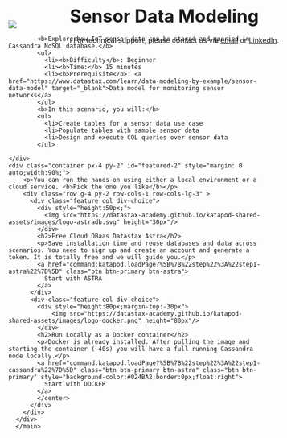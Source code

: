 <div class="top">
  <img src="https://datastax-academy.github.io/katapod-shared-assets/images/ds-academy-logo.svg" />
  <span style="position:absolute;top:20px;left:350px;font-size:2.5em"><b>Sensor Data Modeling</b></span>
  <span style="position:absolute;top:80px;left:350px;font-size:1em">ℹ️ For technical support, please contact us via <a href="mailto:aleksandr.volochnev@datastax.com">email</a> or <a href="https://dtsx.io/aleks">LinkedIn</a>.</span> 
</div>

<main>
    <div class="container px-4 py-2">

            <b>Explore how IoT sensor data can be stored and queried in Cassandra NoSQL database.</b>
            <ul>
              <li><b>Difficulty</b>: Beginner
              <li><b>Time:</b> 15 minutes
              <li><b>Prerequisite</b>: <a href="https://www.datastax.com/learn/data-modeling-by-example/sensor-data-model" target="_blank">Data model for monitoring sensor networks</a>
            </ul>
            <b>In this scenario, you will:</b>
            <ul>
              <li>Create tables for a sensor data use case 
              <li>Populate tables with sample sensor data
              <li>Design and execute CQL queries over sensor data
            </ul>

    </div>
    <div class="container px-4 py-2" id="featured-2" style="margin: 0 auto;width:90%;">
        <p>You can run the hands-on using either a local environment or a cloud service. <b>Pick the one you like</b></p>
        <div class="row g-4 py-2 row-cols-1 row-cols-lg-3" >
          <div class="feature col div-choice">
            <div style="height:50px;">
              <img src="https://datastax-academy.github.io/katapod-shared-assets/images/logo-astradb.svg" height="30px"/>
            </div>
            <h2>Free Cloud DBaas Datastax Astra</h2>
            <p>Save installation time and reuse databases and data across scenarios. You need to sign up and create an account and generate a token. It is totally free and we will guide you.</p>
            <a href="command:katapod.loadPage?%5B%7B%22step%22%3A%22step1-astra%22%7D%5D" class="btn btn-primary btn-astra">
              Start with ASTRA
            </a>
          </div>
          <div class="feature col div-choice">
            <div style="height:80px;margin-top:-30px">
                <img src="https://datastax-academy.github.io/katapod-shared-assets/images/logo-docker.png" height="80px"/>
            </div>
            <h2>Run Locally as a Docker container</h2>
            <p>Docker is already installed. After pulling the image and starting the container (~40s) you will have a full running Cassandra node locally.</p>
            <a href="command:katapod.loadPage?%5B%7B%22step%22%3A%22step1-cassandra%22%7D%5D" class="btn btn-primary btn-astra" class="btn btn-primary" style="background-color:#024BA2;border:0px;float:right">
              Start with DOCKER
            </a>
            </center>
          </div>
        </div>
      </div>
      </main>
